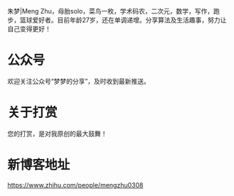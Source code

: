 朱梦|Meng Zhu，母胎solo，菜鸟一枚，学术码农，二次元，数学，写作，跑步，篮球爱好者。目前年龄27岁，还在单调递增。分享算法及生活趣事，努力让自己变得更好！

# 公众号
欢迎关注公众号“梦梦的分享”，及时收到最新推送。

# 关于打赏
您的打赏，是对我原创的最大鼓舞！

# 新博客地址
https://www.zhihu.com/people/mengzhu0308
